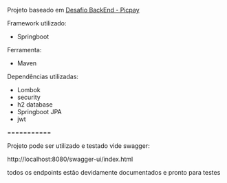 Projeto baseado em [Desafio BackEnd - Picpay](https://github.com/PicPay/picpay-desafio-backend)

Framework utilizado:
- Springboot

Ferramenta:
- Maven

Dependências utilizadas:
- Lombok
- security
- h2 database
- Springboot JPA
- jwt

===========

Projeto pode ser utilizado e testado vide swagger:

http://localhost:8080/swagger-ui/index.html

todos os endpoints estão devidamente documentados e pronto para testes


